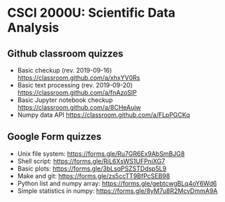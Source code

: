 # CSCI 2000U: Scientific Data Analysis

## Github classroom quizzes

- Basic checkup (rev. 2019-09-16) https://classroom.github.com/a/xhxYV0Rs
- Basic text processing (rev. 2019-09-20) https://classroom.github.com/a/fnAzoSlP 
- Basic Jupyter notebook checkup https://classroom.github.com/a/8CHeAujw
- Numpy data API https://classroom.github.com/a/FLpPGCKq

## Google Form quizzes

- Unix file system: https://forms.gle/Ru7GR6Ex9AbSmBJG8
- Shell script: https://forms.gle/RiL6XsWS1UFPniXG7
- Basic plots: https://forms.gle/3bLsqPSZSTDdsp5L9
- Make and git: https://forms.gle/zs5ccTT9BfPcSEB98
- Python list and numpy array: https://forms.gle/gebtcwgBLq4oY6Wd6
- Simple statistics in numpy: https://forms.gle/8yM7u8R2McvDmmA9A
